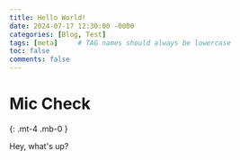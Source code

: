 ```yaml
---
title: Hello World!
date: 2024-07-17 12:30:00 -0000
categories: [Blog, Test]
tags: [meta]     # TAG names should always be lowercase
toc: false
comments: false
---
```

# Mic Check
{: .mt-4 .mb-0 }

Hey, what's up?